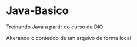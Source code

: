 # Java-Basico
Treinando Java a partir do curso da DIO

Alterando o conteúdo de um arquivo de forma local
